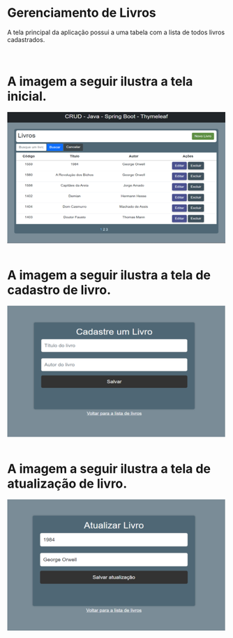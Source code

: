 # Gerenciamento de Livros
  <p>
    A tela principal da aplicação possui a uma tabela com a lista de todos livros cadastrados.
  </p
<div  align="center">
  <div style="display: inline_block"><br>
    <h1>A imagem a seguir ilustra a tela inicial.</h1>
    <img align="center" height="300px;" width="500px" alt="java-icon"  src="src/main/resources/static/imagens/lista-de-livros.png">
   </div>
   <div style="display: inline_block"><br>
        <h1>A imagem a seguir ilustra a tela de cadastro de livro.</h1>
         <img align="center" height="300px;" width="500px" alt="java-icon"  src="src/main/resources/static/imagens/cadastro-de-livro.png">
    </div>
    <div style="display: inline_block"><br>
        <h1>A imagem a seguir ilustra a tela de atualização de livro.</h1>
         <img align="center" height="300px;" width="500px" alt="java-icon"  src="src/main/resources/static/imagens/atualizar-livro.png">
    </div>
</div>
